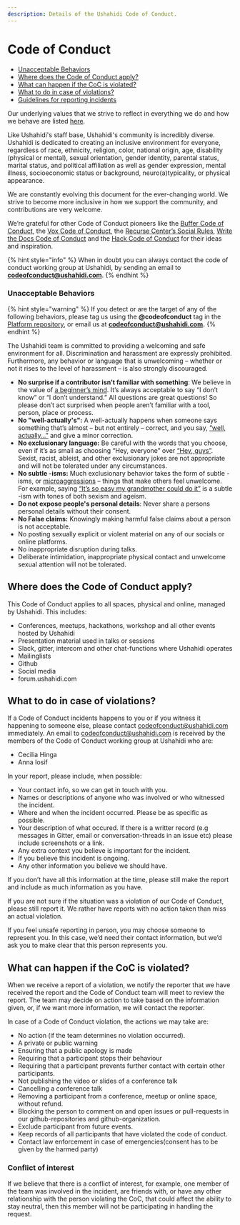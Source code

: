 ```yaml
---
description: Details of the Ushahidi Code of Conduct.
---
```


# Code of Conduct

* [Unacceptable Behaviors](./#unacceptable-behaviors)
* [Where does the Code of Conduct apply?](./#where-does-the-code-of-conduct-apply)
* [What can happen if the CoC is violated?](./#what-can-happen-if-the-coc-is-violated)
* [What to do in case of violations?](./#what-to-do-in-case-of-violations)
* [Guidelines for reporting incidents](./#guidelines-for-reporting-incidents)

Our underlying values that we strive to reflect in everything we do and how we behave are listed [here](values.md).

Like Ushahidi's staff base, Ushahidi's community is incredibly diverse. Ushahidi is dedicated to creating an inclusive environment for everyone, regardless of race, ethnicity, religion, color, national origin, age, disability \(physical or mental\), sexual orientation, gender identity, parental status, marital status, and political affiliation as well as gender expression, mental illness, socioeconomic status or background, neuro\(a\)typicality, or physical appearance.

We are constantly evolving this document for the ever-changing world. We strive to become more inclusive in how we support the community, and contributions are very welcome.

We’re grateful for other Code of Conduct pioneers like the [Buffer Code of Conduct](https://open.buffer.com/code-of-conduct/), the [Vox Code of Conduct](http://code-of-conduct.voxmedia.com/?_ga=1.62865454.308680892.1455143920), the [Recurse Center’s Social Rules](https://www.recurse.com/manual#sub-sec-social-rules), [Write the Docs Code of Conduct](https://www.writethedocs.org/code-of-conduct/) and the [Hack Code of Conduct](https://hackcodeofconduct.org/) for their ideas and inspiration.

{% hint style="info" %}
When in doubt you can always contact the code of conduct working group at Ushahidi, by sending an email to **codeofconduct@ushahidi.com**.
{% endhint %}

### Unacceptable Behaviors

{% hint style="warning" %}
If you detect or are the target of any of the following behaviors, please tag us using the **@codeofconduct** tag in the [Platform repository](https://github.com/ushahidi/platform), or email us at **codeofconduct@ushahidi.com.**
{% endhint %}

The Ushahidi team is committed to providing a welcoming and safe environment for all. Discrimination and harassment are expressly prohibited. Furthermore, any behavior or language that is unwelcoming – whether or not it rises to the level of harassment – is also strongly discouraged.

* **No surprise if a contributor isn’t familiar with something**: We believe in the value of [a beginner’s mind](https://open.buffer.com/no-idea/). It’s always acceptable to say “I don’t know” or “I don’t understand.” All questions are great questions! So please don’t act surprised when people aren’t familiar with a tool, person, place or process. 
* **No "well-actually's":** A well-actually happens when someone says something that’s almost – but not entirely – correct, and you say, [“well, actually…”](https://open.buffer.com/customer-service-emails-words/) and give a minor correction.
* **No exclusionary language:** Be careful with the words that you choose, even if it’s as small as choosing “Hey, everyone” over [“Hey, guys”](https://open.buffer.com/diversity-mistakes/). Sexist, racist, ableist, and other exclusionary jokes are not appropriate and will not be tolerated under any circumstances. 
* **No subtle -isms:** Much exclusionary behavior takes the form of subtle -isms, or [microaggressions](https://open.buffer.com/inclusive-language-tech/) – things that make others feel unwelcome. For example, saying [“It’s so easy my grandmother could do it”](https://open.buffer.com/diversity-mistakes/) is a subtle -ism with tones of both sexism and ageism.
* **Do not expose people's personal details**: Never share a persons personal details without their consent.
* **No False claims:** Knowingly making harmful false claims about a person is not acceptable.
* No posting sexually explicit or violent material on any of our socials or online platforms.
* No inappropriate disruption during talks.
* Deliberate intimidation, inappropriate physical contact and unwelcome sexual attention will not be tolerated.

## Where does the Code of Conduct apply?

This Code of Conduct applies to all spaces, physical and online, managed by Ushahidi. This includes:

* Conferences, meetups, hackathons, workshop and all other events hosted by Ushahidi
* Presentation material used in talks or sessions
* Slack, gitter, intercom and other chat-functions where Ushahidi operates
* Mailinglists
* Github
* Social media
* forum.ushahidi.com

## What to do in case of violations?

If a Code of Conduct incidents happens to you or if you witness it happening to someone else, please contact codeofconduct@ushahidi.com immediately. An email to codeofconduct@ushahidi.com is received by the members of the Code of Conduct working group at Ushahidi who are:

* Cecilia Hinga
* Anna Iosif

In your report, please include, when possible:

* Your contact info, so we can get in touch with you.
* Names or descriptions of anyone who was involved or who witnessed the incident.
* Where and when the incident occurred. Please be as specific as possible.
* Your description of what occured. If there is a writter record \(e.g messages in Gitter, email or conversation-threads in an issue etc\) please include screenshots or a link.
* Any extra context you believe is important for the incident.
* If you believe this incident is ongoing.
* Any other information you believe we should have.

If you don’t have all this information at the time, please still make the report and include as much information as you have.

If you are not sure if the situation was a violation of our Code of Conduct, please still report it. We rather have reports with no action taken than miss an actual violation.

If you feel unsafe reporting in person, you may choose someone to represent you. In this case, we’d need their contact information, but we’d ask you to make clear that this person represents you.

## What can happen if the CoC is violated?

When we receive a report of a violation, we notify the reporter that we have received the report and the Code of Conduct team will meet to review the report. The team may decide on action to take based on the information given, or, if we want more information, we will contact the reporter.

In case of a Code of Conduct violation, the actions we may take are:

* No action \(if the team determines no violation occurred\).
* A private or public warning
* Ensuring that a public apology is made
* Requiring that a participant stops their behaviour
* Requiring that a participant prevents further contact with certain other participants.
* Not publishing the video or slides of a conference talk
* Cancelling a conference talk
* Removing a participant from a conference, meetup or online space, without refund.
* Blocking the person to comment on and open issues or pull-requests in our github-repositories and github-organization.
* Exclude participant from future events.
* Keep records of all participants that have violated the code of conduct.
* Contact law enforcement in case of emergencies\(consent has to be given by the harmed party\)

### **Conflict of interest**

If we believe that there is a conflict of interest, for example, one member of the team was involved in the incident, are friends with, or have any other relationship with the person violating the CoC, that could affect the ability to stay neutral, then this member will not be participating in handling the request.

